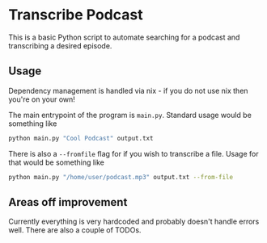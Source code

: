 # Transcribe Podcast

This is a basic Python script to automate searching for a podcast and transcribing a desired episode.

## Usage

Dependency management is handled via nix - if you do not use nix then you're on your own!

The main entrypoint of the program is `main.py`. Standard usage would be something like

```sh 
python main.py "Cool Podcast" output.txt
```

There is also a `--fromfile` flag for if you wish to transcribe a file. Usage for that would be something like

```sh 
python main.py "/home/user/podcast.mp3" output.txt --from-file
```

## Areas off improvement

Currently everything is very hardcoded and probably doesn't handle errors well. There are also a couple of TODOs.
